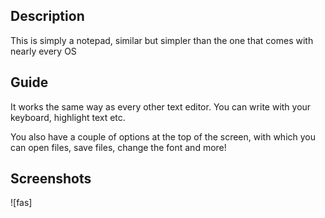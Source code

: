 ## Description

This is simply a notepad, similar but simpler than the one that comes with nearly every OS

## Guide

It works the same way as every other text editor. You can write with your keyboard, highlight text etc.

You also have a couple of options at the top of the screen, with which you can open files, save files, change the font and more!

## Screenshots

![fas]
